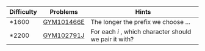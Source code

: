 | Difficulty | Problems | Hints |
| -------- | -------- | -------- |
| *1600 | [GYM101466E](https://codeforces.com/gym/101466/problem/E) | The longer the prefix we choose ... |
| *2200 | [GYM102791J](https://codeforces.com/gym/102791/problem/J) | For each $i$ , which character should we pair it with? |